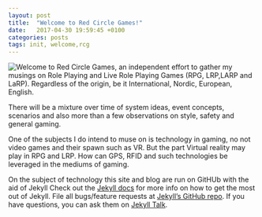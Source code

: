 ```yaml
---
layout: post
title:  "Welcome to Red Circle Games!"
date:   2017-04-30 19:59:45 +0100
categories: posts
tags: init, welcome,rcg
---
```


<img src='http://redcirclegames.co.uk/assets/images/rcg-fb-180x180.jpg' style='float:left' /> Welcome to Red Circle Games, an independent effort to gather my musings on Role Playing and Live Role Playing Games (RPG, LRP,LARP and LaRP). Regardless of the origin, be it International, Nordic, European, English.


There will be a mixture over time of system ideas, event concepts, scenarios and also more than a few observations on style, safety and general gaming.

One of the subjects I do intend to muse on is technology in gaming, no not video games and their spawn such as VR. But the part Virtual reality may play in RPG and LRP. How can GPS, RFID and such technologies be leveraged in the mediums of gaming.

On the subject of technology this site and blog are run on GitHUb with the aid of Jekyll Check out the [Jekyll docs][jekyll-docs] for more info on how to get the most out of Jekyll. File all bugs/feature requests at [Jekyll’s GitHub repo][jekyll-gh]. If you have questions, you can ask them on [Jekyll Talk][jekyll-talk].

[jekyll-docs]: https://jekyllrb.com/docs/home
[jekyll-gh]:   https://github.com/jekyll/jekyll
[jekyll-talk]: https://talk.jekyllrb.com/
